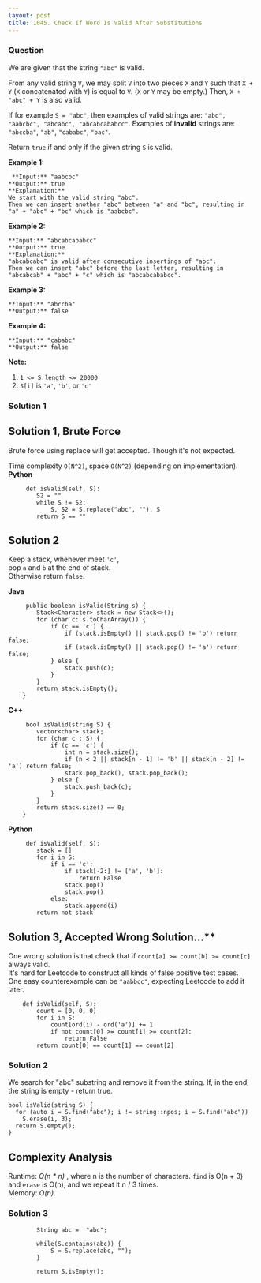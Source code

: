 ```yaml
---
layout: post
title: 1045. Check If Word Is Valid After Substitutions
---
```

### Question
We are given that the string `"abc"` is valid.

From any valid string `V`, we may split `V` into two pieces `X` and `Y` such
that `X + Y` (`X` concatenated with `Y`) is equal to `V`.  (`X` or `Y` may be
empty.)  Then, `X + "abc" + Y` is also valid.

If for example `S = "abc"`, then examples of valid strings are: `"abc",
"aabcbc", "abcabc", "abcabcababcc"`.  Examples of **invalid**  strings are:
`"abccba"`, `"ab"`, `"cababc"`, `"bac"`.

Return `true` if and only if the given string `S` is valid.



 **Example 1:**

    
    
     **Input:** "aabcbc"
    **Output:** true
    **Explanation:**
    We start with the valid string "abc".
    Then we can insert another "abc" between "a" and "bc", resulting in "a" + "abc" + "bc" which is "aabcbc".
    

**Example 2:**

    
    
    **Input:** "abcabcababcc"
    **Output:** true
    **Explanation:**
    "abcabcabc" is valid after consecutive insertings of "abc".
    Then we can insert "abc" before the last letter, resulting in "abcabcab" + "abc" + "c" which is "abcabcababcc".
    

**Example 3:**

    
    
    **Input:** "abccba"
    **Output:** false
    

**Example 4:**

    
    
    **Input:** "cababc"
    **Output:** false



 **Note:**

  1. `1 <= S.length <= 20000`
  2. `S[i]` is `'a'`, `'b'`, or `'c'`

### Solution 1
## Solution 1, Brute Force

Brute force using replace will get accepted. Though it's not expected.

Time complexity `O(N^2)`, space `O(N^2)` (depending on implementation).  
 **Python**

    
    
         def isValid(self, S):
            S2 = ""
            while S != S2:
                S, S2 = S.replace("abc", ""), S
            return S == ""
    

  

## Solution 2

Keep a stack, whenever meet `'c'`,  
pop `a` and `b` at the end of stack.  
Otherwise return `false`.

**Java**

    
    
         public boolean isValid(String s) {
            Stack<Character> stack = new Stack<>();
            for (char c: s.toCharArray()) {
                if (c == 'c') {
                    if (stack.isEmpty() || stack.pop() != 'b') return false;
                    if (stack.isEmpty() || stack.pop() != 'a') return false;
                } else {
                    stack.push(c);
                }
            }
            return stack.isEmpty();
        }
    

**C++**

    
    
         bool isValid(string S) {
            vector<char> stack;
            for (char c : S) {
                if (c == 'c') {
                    int n = stack.size();
                    if (n < 2 || stack[n - 1] != 'b' || stack[n - 2] != 'a') return false;
                    stack.pop_back(), stack.pop_back();
                } else {
                    stack.push_back(c);
                }
            }
            return stack.size() == 0;
        }
    

**Python**

    
    
         def isValid(self, S):
            stack = []
            for i in S:
                if i == 'c':
                    if stack[-2:] != ['a', 'b']:
                        return False
                    stack.pop()
                    stack.pop()
                else:
                    stack.append(i)
            return not stack
    

  

## Solution 3, Accepted Wrong Solution...**

One wrong solution is that check that if `count[a] >= count[b] >= count[c]`
always valid.  
It's hard for Leetcode to construct all kinds of false positive test cases.  
One easy counterexample can be `"aabbcc"`, expecting Leetcode to add it later.

    
    
        def isValid(self, S):
            count = [0, 0, 0]
            for i in S:
                count[ord(i) - ord('a')] += 1
                if not count[0] >= count[1] >= count[2]:
                    return False
            return count[0] == count[1] == count[2]
    


### Solution 2
We search for "abc" substring and remove it from the string. If, in the end,
the string is empty - return true.

    
    
    bool isValid(string S) {
      for (auto i = S.find("abc"); i != string::npos; i = S.find("abc"))
        S.erase(i, 3);
      return S.empty();
    }
    

## Complexity Analysis

Runtime: _O(n * n)_ , where n is the number of characters. `find` is O(n + 3)
and `erase` is O(n), and we repeat it n / 3 times.  
Memory: _O(n)_.


### Solution 3
    
    
        	String abc =  "abc";
        	
        	while(S.contains(abc)) {
        		S = S.replace(abc, "");
        	}
        	
            return S.isEmpty();
    
    
    



